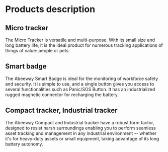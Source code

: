# Products description

## Micro tracker

The Micro Tracker is versatile and multi-purpose. With its small size and long battery life, it is the ideal product for numerous tracking applications of things of value: people or pets.

## Smart badge

The Abeeway Smart Badge is ideal for the monitoring of workforce safety and security. It is simple to use, and a single button gives you access to several functionalities such as Panic/SOS Button. It has an industrialized rugged magnetic connector for recharging the battery.

## Compact tracker, Industrial tracker

The Abeeway Compact and Industrial tracker have a robust form factor, designed to resist harsh surroundings enabling you to perform seamless asset tracking and management in any industrial environment -- whether it's for heavy-duty assets or small equipment, taking advantage of its long battery autonomy.